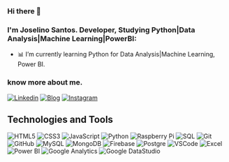 ### Hi there 👋

<!--
**joselinosantosti/joselinosantosti** is a ✨ _special_ ✨ repository because its `README.md` (this file) appears on your GitHub profile.
-->
### I'm Joselino Santos. Developer, Studying Python|Data Analysis|Machine Learning|PowerBI:

<!--- 🔭 I’m currently working on Python Data Projects.-->
- :bar_chart: I’m currently learning Python for Data Analysis|Machine Learning, Power BI.

### know more about me.
[![Linkedin](https://img.shields.io/badge/-Linkedin-blue?style=flat-square&logo=Linkedin&logoColor=white&link=https://www.linkedin.com/in/joselino-santos/)](https://www.linkedin.com/in/joselino-santos/)
[![Blog](https://img.shields.io/badge/Medium-black?style=flat-square&logo=Medium&logoColor=white&link=https://medium.com/@joselinosantos)](https://medium.com/@joselinosantos)
[![Instagram](https://img.shields.io/badge/Instagram-blueviolet?style=flat-square&logo=Instagram&logoColor=white&link=https://instagram.com/joselino_santos)](https://instagram.com/joselino_santos)

## Technologies and Tools<br>
![HTML5](https://img.shields.io/badge/-HTML5-E34F26?style=flat-square&logo=html5&logoColor=white)
![CSS3](https://img.shields.io/badge/-CSS3-1572B6?style=flat-square&logo=css3)
![JavaScript](https://img.shields.io/badge/-JavaScript-black?style=flat-square&logo=javascript)
![Python](https://img.shields.io/badge/-Python-ffd343?style=flat-square&logo=python&logoColor=white)
![Raspberry Pi](https://img.shields.io/badge/-RaspberryPi-c51d4a?style=flat-square&logo=raspberry-pi)
![SQL](https://img.shields.io/badge/-SQL-000000?style=flat-square&logo=sql)
![Git](https://img.shields.io/badge/-Git-black?style=flat-square&logo=git)
![GitHub](https://img.shields.io/badge/-GitHub-181717?style=flat-square&logo=github)
![MySQL](https://img.shields.io/badge/-MySQL-4479A1?style=flat-square&logo=mysql&logoColor=white)
![MongoDB](https://img.shields.io/badge/-MongoDB-black?style=flat-square&logo=mongodb)
![Firebase](https://img.shields.io/badge/Firebase-FFCA28?style=flat-square&logo=firebase&logoColor=white)
![Postgre](https://img.shields.io/badge/Postgre-326690?style=flat-square&logo=postgresql&logoColor=white)
![VSCode](https://img.shields.io/badge/-VSCode-007ACC?style=flat-square&logo=visual-studio-code&logoColor=white)
![Excel](https://img.shields.io/badge/-Excel-107c41?style=flat-square&logo=excel&logoColor=white)
![Power BI](https://img.shields.io/badge/-PowerBI-f2c811?style=flat-square&logo=power-bi&logoColor=white)
![Google Analytics](https://img.shields.io/badge/-GoogleAnalytics-f2a600?style=flat-square&logo=google-analytics&logoColor=white)
![Google DataStudio](https://img.shields.io/badge/-GoogleDataStudio-1a73e8?style=flat-square&logo=google-ds&logoColor=white)
